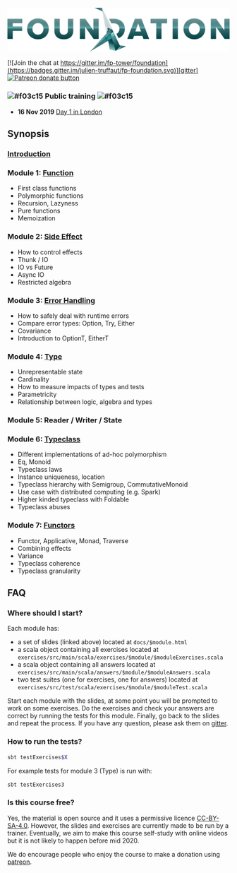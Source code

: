 ![FP Foundation Logo](logo/Foundation.png)<br>

[![Join the chat at https://gitter.im/fp-tower/foundation](https://badges.gitter.im/julien-truffaut/fp-foundation.svg)][gitter]
<span class="badge-patreon"><a href="https://www.patreon.com/bePatron?u=10482033" title="Donate to this project using Patreon"><img src="https://img.shields.io/badge/patreon-donate-yellow.svg" alt="Patreon donate button" /></a></span>

### ![#f03c15](https://placehold.it/15/f03c15/000000?text=+) Public training ![#f03c15](https://placehold.it/15/f03c15/000000?text=+)
* **16 Nov 2019** [Day 1 in London](https://www.eventbrite.co.uk/e/foundation-of-functional-programming-day-1-registration-67033590273)

## Synopsis

### [Introduction](https://fp-tower.github.io/foundation/index.html#1)

### Module 1: [Function](https://fp-tower.github.io/foundation/1-Function.html#1)
* First class functions
* Polymorphic functions
* Recursion, Lazyness
* Pure functions
* Memoization

### Module 2: [Side Effect](https://fp-tower.github.io/foundation/2-SideEffect.html#1)
* How to control effects
* Thunk / IO
* IO vs Future
* Async IO
* Restricted algebra

### Module 3: [Error Handling](https://fp-tower.github.io/foundation/3-ErrorHandling.html#1)
* How to safely deal with runtime errors
* Compare error types: Option, Try, Either
* Covariance
* Introduction to OptionT, EitherT

### Module 4: [Type](https://fp-tower.github.io/foundation/4-Type.html#1)
* Unrepresentable state
* Cardinality
* How to measure impacts of types and tests
* Parametricity
* Relationship between logic, algebra and types

### Module 5: Reader / Writer / State

### Module 6: [Typeclass](https://fp-tower.github.io/foundation/6-Typeclass.html#1)
* Different implementations of ad-hoc polymorphism
* Eq, Monoid
* Typeclass laws
* Instance uniqueness, location
* Typeclass hierarchy with Semigroup, CommutativeMonoid
* Use case with distributed computing (e.g. Spark)
* Higher kinded typeclass with Foldable
* Typeclass abuses

### Module 7: [Functors](https://fp-tower.github.io/foundation/7-Functors.html#1)
* Functor, Applicative, Monad, Traverse
* Combining effects
* Variance
* Typeclass coherence
* Typeclass granularity


## FAQ

### Where should I start?

Each module has:
* a set of slides (linked above) located at `docs/$module.html`
* a scala object containing all exercises located at `exercises/src/main/scala/exercises/$module/$moduleExercises.scala`
* a scala object containing all answers located at `exercises/src/main/scala/answers/$module/$moduleAnswers.scala`
* two test suites (one for exercises, one for answers) located at `exercises/src/test/scala/exercises/$module/$moduleTest.scala`

Start each module with the slides, at some point you will be prompted to work on some exercises. 
Do the exercises and check your answers are correct by running the tests for this module.
Finally, go back to the slides and repeat the process. If you have any question, please ask them on [gitter][gitter].

### How to run the tests?

```bash
sbt testExercises$X
```

For example tests for module 3 (Type) is run with:

```bash
sbt testExercises3
```

### Is this course free?

Yes, the material is open source and it uses a permissive licence [CC-BY-SA-4.0][licence].
However, the slides and exercises are currently made to be run by a trainer. Eventually, we aim to make this course
self-study with online videos but it is not likely to happen before mid 2020.

We do encourage people who enjoy the course to make a donation using [patreon][patreon].

[gitter]: https://gitter.im/fp-tower/foundation?utm_source=badge&utm_medium=badge&utm_campaign=pr-badge&utm_content=badge
[licence]: https://creativecommons.org/licenses/by-sa/4.0/legalcode
[patreon]: https://www.patreon.com/bePatron?u=10482033